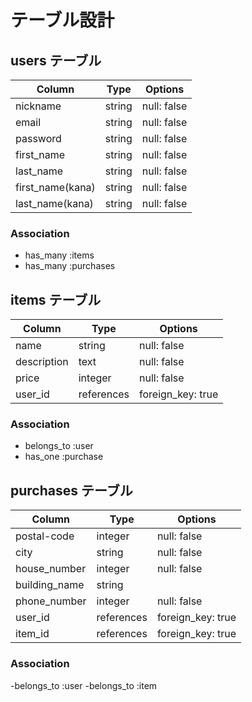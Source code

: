 # テーブル設計

## users テーブル

|     Column     |  Type  |    Options    |
|----------------|--------|---------------|
|    nickname    | string |  null: false  |
|      email     | string |  null: false  |
|    password    | string |  null: false  |
|   first_name   | string |  null: false  |
|    last_name   | string |  null: false  |
|first_name(kana)| string |  null: false  |
| last_name(kana)| string |  null: false  |

### Association

- has_many :items
- has_many :purchases

## items テーブル

|    Column    |    Type    |      Options      |
|--------------|------------|-------------------|
|     name     |   string   |    null: false    |
|  description |    text    |    null: false    |
|     price    |   integer  |    null: false    |
|    user_id   | references | foreign_key: true |

### Association

- belongs_to :user
- has_one :purchase

## purchases テーブル

|     Column    |    Type    |      Options      |
|---------------|------------|-------------------|
|  postal-code  |   integer  |    null: false    |
|     city      |   string   |    null: false    |
| house_number  |   integer  |    null: false    |
| building_name |   string   |                   |
|  phone_number |   integer  |     null: false   |
|    user_id    | references | foreign_key: true |
|    item_id    | references | foreign_key: true |

### Association

-belongs_to :user
-belongs_to :item